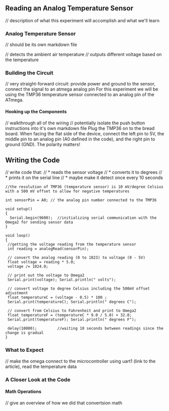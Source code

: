 ## Reading an Analog Temperature Sensor

// description of what this experiment will accomplish and what we'll learn

### Analog Temperature Sensor
// should be its own markdown file

// detects the ambient air temperature
// outputs different voltage based on the temperature

### Building the Circuit

// very straight-forward circuit: provide power and ground to the sensor, connect the signal to an atmega analog pin
For this experiment we will be using the TMP36 temperature sensor connected to an analog pin of the ATmega.

#### Hooking up the Components

// walkthrough all of the wiring
// potentially isolate the push button instructions into it's own markdown file
Plug the TMP36 on to the bread board. When facing the flat side of the device, connect the left pin to 5V, the middle pin to an analog pin (A0 defined in the code), and the right pin to ground (GND). The polarity matters!

## Writing the Code

// write code that:
//  * reads the sensor voltage
//  * converts it to degrees
//  * prints it on the serial line
//    * maybe make it detect once every 10 seconds

``` arduino
//the resolution of TMP36 (temperature sensor) is 10 mV/degree Celsius with a 500 mV offset to allow for negative temperatures

int sensorPin = A0; // the analog pin number connected to the TMP36
                                           
void setup()
{
  Serial.begin(9600);  //initializing serial communication with the Omega2 for sending sensor data
}
 
void loop()
{
 //getting the voltage reading from the temperature sensor
 int reading = analogRead(sensorPin);  
 
 // convert the analog reading (0 to 1023) to voltage (0 - 5V)
 float voltage = reading * 5.0;
 voltage /= 1024.0; 
 
 // print out the voltage to Omega2
 Serial.print(voltage); Serial.println(" volts");
 
 // convert voltage to degree Celsius including the 500mV offset adjustment
 float temperatureC = (voltage - 0.5) * 100 ;  
 Serial.print(temperatureC); Serial.println(" degrees C");
 
 // convert from Celsius to Fahrenheit and print to Omega2
 float temperatureF = (temperatureC * 9.0 / 5.0) + 32.0;
 Serial.print(temperatureF); Serial.println(" degrees F");
 
 delay(10000);         //waiting 10 seconds between readings since the change is gradual
}
```

### What to Expect

// make the omega connect to the microcontroller using uart1 (link to the article), read the temperature data


### A Closer Look at the Code

#### Math Operations

// give an overview of how we did that convertsion math
